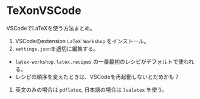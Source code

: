 # TeXonVSCode
VSCodeでLaTeXを使う方法まとめ。

1. VSCodeのextension `LaTeX Workshop` をインストール。
1. `settings.json`を適切に編集する。
  - `latex-workshop.latex.recipes` の一番最初のレシピがデフォルトで使われる。
  - レシピの順序を変えたときは、VSCodeを再起動しないとだめかも？
1. 英文のみの場合は `pdflatex`, 日本語の場合は `lualatex` を使う。
